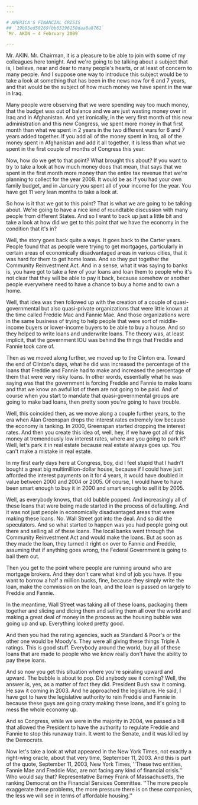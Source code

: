 ```yaml
---
---

# AMERICA'S FINANCIAL CRISIS
## `19b95ed58269fbb65196150daa8a8761`
`Mr. AKIN — 4 February 2009`

---
```



Mr. AKIN. Mr. Chairman, it is a pleasure to be able to join with some 
of my colleagues here tonight. And we're going to be talking about a 
subject that is, I believe, near and dear to many people's hearts, or 
at least of concern to many people. And I suppose one way to introduce 
this subject would be to take a look at something that has been in the 
news now for 6 and 7 years, and that would be the subject of how much 
money we have spent in the war in Iraq.

Many people were observing that we were spending way too much money, 
that the budget was out of balance and we are just wasting money over 
in Iraq and in Afghanistan. And yet ironically, in the very first month 
of this new administration and this new Congress, we spent more money 
in that first month than what we spent in 2 years in the two different 
wars for 6 and 7 years added together. If you add all of the money 
spent in Iraq, all of the money spent in Afghanistan and add it all 
together, it is less than what we spent in the first couple of months 
of Congress this year.

Now, how do we get to that point? What brought this about? If you 
want to try to take a look at how much money does that mean, that says 
that we spent in the first month more money than the entire tax revenue 
that we're planning to collect for the year 2008. It would be as if you 
had your own family budget, and in January you spent all of your income 
for the year. You have got 11 very lean months to take a look at.

So how is it that we got to this point? That is what we are going to 
be talking about. We're going to have a nice kind of roundtable 
discussion with many people from different States. And so I want to 
back up just a little bit and take a look at how did we get to this 
point that we have the economy in the condition that it's in?

Well, the story goes back quite a ways. It goes back to the Carter 
years. People found that as people were trying to get mortgages, 
particularly in certain areas of economically disadvantaged areas in 
various cities, that it was hard for them to get home loans. And so 
they put together the Community Reinvestment Act. And in a sense, what 
it was saying to banks is, you have got to take a few of your loans and 
loan them to people who it's not clear that they will be able to pay it 
back, because somehow or another people everywhere need to have a 
chance to buy a home and to own a home.

Well, that idea was then followed up with the creation of a couple of 
quasi-governmental but also quasi-private organizations that were 
little known at the time called Freddie Mac and Fannie Mae. And those 
organizations were in the same business of trying to help people that 
were sort of middle-income buyers or lower-income buyers to be able to 
buy a house. And so they helped to write loans and underwrite loans. 
The theory was, at least implicit, that the government IOU was behind 
the things that Freddie and Fannie took care of.

Then as we moved along further, we moved up to the Clinton era. 
Toward the end of Clinton's days, what he did was increased the 
percentage of the loans that Freddie and Fannie had to make and 
increased the percentage of them that were very risky loans. In other 
words, essentially what he was saying was that the government is 
forcing Freddie and Fannie to make loans and that we know an awful lot 
of them are not going to be paid. And of course when you start to 
mandate that quasi-governmental groups are going to make bad loans, 
then pretty soon you're going to have trouble.

Well, this coincided then, as we move along a couple further years, 
to the era when Alan Greenspan drops the interest rates extremely low 
because the economy is tanking. In 2000, Greenspan started dropping the 
interest rates. And then you create this idea of, well, hey, if we have 
got all of this money at tremendously low interest rates, where are you 
going to park it? Well, let's park it in real estate because real 
estate always goes up. You can't make a mistake in real estate.



In my first early days here at Congress, boy, did I feel stupid that 
I hadn't bought a great big multimillion-dollar house, because if I 
could have just afforded the interest payments on it for 4 years, it 
would have doubled in value between 2000 and 2004 or 2005. Of course, I 
would have to have been smart enough to buy it in 2000 and smart enough 
to sell it by 2005.

Well, as everybody knows, that old bubble popped. And increasingly 
all of these loans that were being made started in the process of 
defaulting. And it was not just people in economically disadvantaged 
areas that were making these loans. No. Wall Street got into the deal. 
And so did the speculators. And so what started to happen was you had 
people going out there and selling all of these loans. The local banks 
went through the Community Reinvestment Act and would make the loans. 
But as soon as they made the loan, they turned it right on over to 
Fannie and Freddie, assuming that if anything goes wrong, the Federal 
Government is going to bail them out.

Then you get to the point where people are running around who are 
mortgage brokers. And they don't care what kind of job you have. If you 
want to borrow a half a million bucks, fine, because they simply write 
the loan, make the commission on the loan, and the loan is passed on 
largely to Freddie and Fannie.

In the meantime, Wall Street was taking all of these loans, packaging 
them together and slicing and dicing them and selling them all over the 
world and making a great deal of money in the process as the housing 
bubble was going up and up. Everything looked pretty good.

And then you had the rating agencies, such as Standard & Poor's or 
the other one would be Moody's. They were all giving these things 
Triple A ratings. This is good stuff. Everybody around the world, buy 
all of these loans that are made to people who we know really don't 
have the ability to pay these loans.

And so now you get this situation where you're spiraling upward and 
upward. The bubble is about to pop. Did anybody see it coming? Well, 
the answer is, yes, as a matter of fact they did. President Bush saw it 
coming. He saw it coming in 2003. And he approached the legislature. He 
said, I have got to have the legislative authority to rein Freddie and 
Fannie in because these guys are going crazy making these loans, and 
it's going to mess the whole economy up.

And so Congress, while we were in the majority in 2004, we passed a 
bill that allowed the President to have the authority to regulate 
Freddie and Fannie to stop this runaway train. It went to the Senate, 
and it was killed by the Democrats.

Now let's take a look at what appeared in the New York Times, not 
exactly a right-wing oracle, about that very time, September 11, 2003. 
And this is part of the quote, September 11, 2003, New York Times, 
''These two entities, Fannie Mae and Freddie Mac, are not facing any 
kind of financial crisis.'' Who would say that? Representative Barney 
Frank of Massachusetts, the ranking Democrat on the Financial Services 
Committee. ''The more people exaggerate these problems, the more 
pressure there is on these companies, the less we will see in terms of 
affordable housing.''